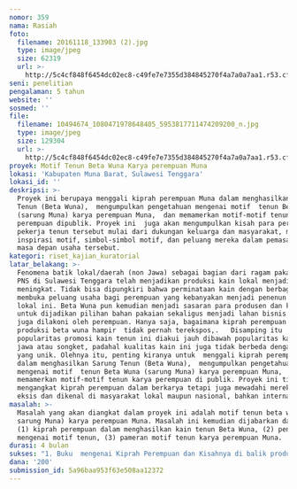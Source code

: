 ```yaml
---
nomor: 359
nama: Rasiah
foto:
  filename: 20161118_133903 (2).jpg
  type: image/jpeg
  size: 62319
  url: >-
    http://5c4cf848f6454dc02ec8-c49fe7e7355d384845270f4a7a0a7aa1.r53.cf2.rackcdn.com/5c56663b-bf23-4ea9-922b-f4b5484edc05/20161118_133903%20(2).jpg
seni: penelitian
pengalaman: 5 tahun
website: ''
sosmed: ''
file:
  filename: 10494674_1080471978648405_5953817711474209200_n.jpg
  type: image/jpeg
  size: 129304
  url: >-
    http://5c4cf848f6454dc02ec8-c49fe7e7355d384845270f4a7a0a7aa1.r53.cf2.rackcdn.com/cd39045b-115d-42f9-a66b-a7e3d7e96f88/10494674_1080471978648405_5953817711474209200_n.jpg
proyek: Motif Tenun Beta Wuna Karya perempuan Muna
lokasi: 'Kabupaten Muna Barat, Sulawesi Tenggara'
lokasi_id: ''
deskripsi: >-
  Proyek ini berupaya menggali kiprah perempuan Muna dalam menghasilkan Sarung
  Tenun (Beta Wuna),  mengumpulkan pengetahuan mengenai motif  tenun Beta Wuna
  (sarung Muna) karya perempuan Muna,  dan memamerkan motif-motif tenun karya
  perempuan dipublik. Proyek ini  juga akan mengumpulkan kisah para perempuan
  pekerja tenun tersebut mulai dari dukungan keluarga dan masyarakat, mencari
  inspirasi motif, simbol-simbol motif, dan peluang mereka dalam pemasaran serta
  masa depan usaha tersebut. 
kategori: riset_kajian_kuratorial
latar_belakang: >-
  Fenomena batik lokal/daerah (non Jawa) sebagai bagian dari ragam pakaian wajib
  PNS di Sulawesi Tenggara telah menjadikan produksi kain lokal menjadi
  meningkat. Tidak bisa dipungkiri bahwa perminataan kain dengan berbagai motif
  membuka peluang usaha bagi perempuan yang kebanyakan menjadi penenun kain
  lokal ini. Beta Wuna pun kemudian menjadi sasaran para produsen dan konsumen
  untuk dijadikan pilihan bahan pakaian sekaligus menjadi lahan bisnis baru yang
  juga dilakoni oleh perempuan. Hanya saja, bagaimana kiprah perempuan dibalik
  produksi beta wuna hampir  tidak pernah terekspos,.   Disamping itu
  popularitas promosi kain tenun ini diakui jauh dibawah popularitas kain batik
  jawa atau songket, padahal kualitas kain ini juga tidak berbeda dengan motif
  yang unik. Olehnya itu, penting kiranya untuk  menggali kiprah perempuan Muna
  dalam menghasilkan Sarung Tenun (Beta Wuna),  mengumpulkan pengetahuan
  mengenai motif  tenun Beta Wuna (sarung Muna) karya perempuan Muna,  dan
  memamerkan motif-motif tenun karya perempuan di publik. Proyek ini tidak saja
  mengangkat kiprah perempuan dalam berkarya tetapi juga mewadahi mereka untuk
  eksis dan dikenal di masyarakat lokal maupun nasional, bahkan internasional. 
masalah: >-
  Masalah yang akan diangkat dalam proyek ini adalah motif tenun beta wuna (kain
  sarung Muna) karya perempuan Muna. Masalah ini kemudian dijabarkan dalam hal:
  (1) kiprah perempuan dalam menghasilkan kain tenun Beta Wuna, (2) pengetahuan
  mengenai motif tenun, (3) pameran motif tenun karya perempuan Muna.
durasi: 4 bulan
sukses: "1. Buku  mengenai Kiprah Perempuan dan Kisahnya di balik produksi Motif Beta Wuna \r\n2. Pameran Motif Beta Wuna Karya Perempuan Muna"
dana: '200'
submission_id: 5a96baa953f63e508aa12372
---
```


